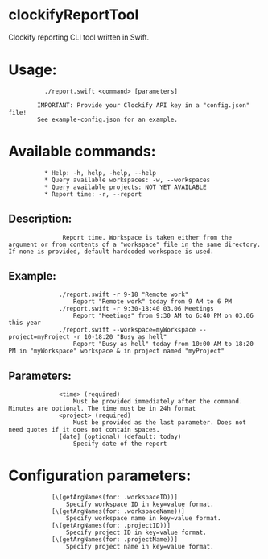 # clockifyReportTool

Clockify reporting CLI tool written in Swift.

# Usage:  
              ./report.swift <command> [parameters]
            
            IMPORTANT: Provide your Clockify API key in a "config.json" file!
            See example-config.json for an example.
            
# Available commands:  
              * Help: -h, help, -help, --help
              * Query available workspaces: -w, --workspaces
              * Query available projects: NOT YET AVAILABLE
              * Report time: -r, --report
            
## Description:  
                   Report time. Workspace is taken either from the argument or from contents of a "workspace" file in the same directory. If none is provided, default hardcoded workspace is used.
                
## Example:  
                  ./report.swift -r 9-18 "Remote work"
                      Report "Remote work" today from 9 AM to 6 PM
                  ./report.swift -r 9:30-18:40 03.06 Meetings
                      Report "Meetings" from 9:30 AM to 6:40 PM on 03.06 this year
                  ./report.swift --workspace=myWorkspace --project=myProject -r 10-18:20 "Busy as hell"
                      Report "Busy as hell" today from 10:00 AM to 18:20 PM in "myWorkspace" workspace & in project named "myProject"
            
## Parameters:  
                  <time> (required)
                      Must be provided immediately after the command. Minutes are optional. The time must be in 24h format
                  <project> (required)
                      Must be provided as the last parameter. Does not need quotes if it does not contain spaces.
                  [date] (optional) (default: today)
                      Specify date of the report
            
# Configuration parameters:
                [\(getArgNames(for: .workspaceID))]
                    Specify workspace ID in key=value format.
                [\(getArgNames(for: .workspaceName))]
                    Specify workspace name in key=value format.
                [\(getArgNames(for: .projectID))]
                    Specify project ID in key=value format.
                [\(getArgNames(for: .projectName))]
                    Specify project name in key=value format.
